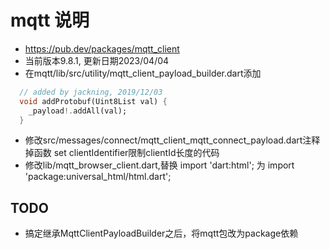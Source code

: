 # mqtt 说明

- <https://pub.dev/packages/mqtt_client>
- 当前版本9.8.1, 更新日期2023/04/04
- 在mqtt/lib/src/utility/mqtt_client_payload_builder.dart添加

```dart
  // added by jackning, 2019/12/03
  void addProtobuf(Uint8List val) {
    _payload!.addAll(val);
  }
```

- 修改src/messages/connect/mqtt_client_mqtt_connect_payload.dart注释掉函数 set clientIdentifier限制clientId长度的代码
- 修改lib/mqtt_browser_client.dart,替换 import 'dart:html'; 为 import 'package:universal_html/html.dart';

## TODO

- 搞定继承MqttClientPayloadBuilder之后，将mqtt包改为package依赖
